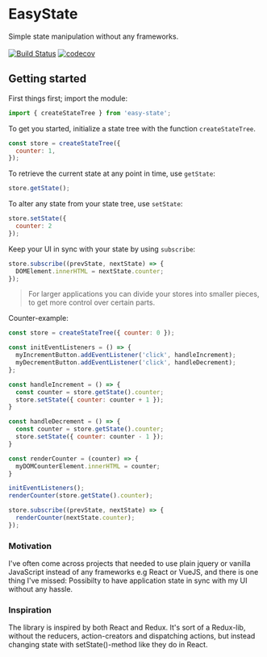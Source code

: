 # EasyState
Simple state manipulation without any frameworks.
<br><br>
[![Build Status](https://travis-ci.org/oyvindhermansen/easy-state.svg?branch=master)](https://travis-ci.org/oyvindhermansen/easy-state) [![codecov](https://codecov.io/gh/oyvindhermansen/easy-state/branch/master/graph/badge.svg)](https://codecov.io/gh/oyvindhermansen/easy-state)

## Getting started
First things first; import the module:
```js
import { createStateTree } from 'easy-state';
```
To get you started, initialize a state tree with the function `createStateTree`.
```js
const store = createStateTree({
  counter: 1,
});
```
To retrieve the current state at any point in time, use `getState`:
```js
store.getState();
```
To alter any state from your state tree, use `setState`:
```js
store.setState({
  counter: 2
});
```
Keep your UI in sync with your state by using `subscribe`:
```js
store.subscribe((prevState, nextState) => {
  DOMElement.innerHTML = nextState.counter;
});
```

> For larger applications you can divide your stores into
> smaller pieces, to get more control over certain parts.

Counter-example:
```js
const store = createStateTree({ counter: 0 });

const initEventListeners = () => {
  myIncrementButton.addEventListener('click', handleIncrement);
  myDecrementButton.addEventListener('click', handleDecrement);
};

const handleIncrement = () => {
  const counter = store.getState().counter;
  store.setState({ counter: counter + 1 });
}

const handleDecrement = () => {
  const counter = store.getState().counter;
  store.setState({ counter: counter - 1 });
}

const renderCounter = (counter) => {
  myDOMCounterElement.innerHTML = counter;
}

initEventListeners();
renderCounter(store.getState().counter);

store.subscribe((prevState, nextState) => {
  renderCounter(nextState.counter);
});
```

### Motivation
I've often come across projects that needed to use plain jquery or vanilla JavaScript instead of any frameworks e.g React or VueJS, and there is one thing I've missed: Possibilty to have application state in sync with my UI without any hassle.

### Inspiration
The library is inspired by both React and Redux. It's sort of a Redux-lib, without the reducers, action-creators and dispatching actions, but instead changing state with setState()-method like they do in React.
